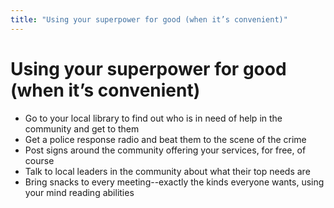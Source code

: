 ```yaml
---
title: "Using your superpower for good (when it’s convenient)"
---
```

# Using your superpower for good (when it’s convenient)

- Go to your local library to find out who is in need of help in the community and get to them
- Get a police response radio and beat them to the scene of the crime
- Post signs around the community offering your services, for free, of course
- Talk to local leaders in the community about what their top needs are
- Bring snacks to every meeting--exactly the kinds everyone wants, using your mind reading abilities





